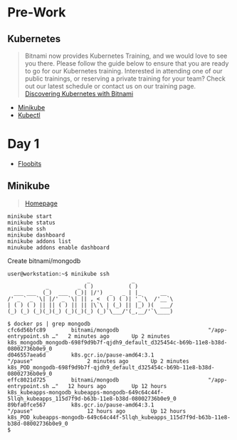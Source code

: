 # Pre-Work

## Kubernetes

> Bitnami now provides Kubernetes Training, and we would love to see you there. Please follow the guide below to ensure that you are ready to go for our Kubernetes training. Interested in attending one of our public trainings, or reserving a private training for your team? Check out our latest schedule or contact us on our training page. [Discovering Kubernetes with Bitnami](https://engineering.bitnami.com/articles/discovering-kubernetes-with-bitnami.html)

- [Minikube](https://github.com/kubernetes/minikube)
- [Kubectl](https://kubernetes.io/docs/reference/kubectl/overview/)

# Day 1

- [Floobits](https://floobits.com/juan131/intel-training-1/file/WELCOME.md:11)

## Minikube

> [Homepage](https://github.com/kubernetes/minikube)

```
minikube start
minikube status
minikube ssh
minikube dashboard
minikube addons list
minukube addons enable dashboard
```

Create bitnami/mongodb

```
user@workstation:~$ minikube ssh
                         _             _            
            _         _ ( )           ( )           
  ___ ___  (_)  ___  (_)| |/')  _   _ | |_      __  
/' _ ` _ `\| |/' _ `\| || , <  ( ) ( )| '_`\  /'__`\
| ( ) ( ) || || ( ) || || |\`\ | (_) || |_) )(  ___/
(_) (_) (_)(_)(_) (_)(_)(_) (_)`\___/'(_,__/'`\____)

$ docker ps | grep mongodb
cfc6d56bfc89        bitnami/mongodb                            "/app-entrypoint.sh …"   2 minutes ago       Up 2 minutes                            k8s_mongodb_mongodb-698f9d9b7f-qjdh9_default_d325454c-b69b-11e8-b38d-08002736b0e9_0
d046557aea6d        k8s.gcr.io/pause-amd64:3.1                 "/pause"                 2 minutes ago       Up 2 minutes                            k8s_POD_mongodb-698f9d9b7f-qjdh9_default_d325454c-b69b-11e8-b38d-08002736b0e9_0
effc8021d725        bitnami/mongodb                            "/app-entrypoint.sh …"   12 hours ago        Up 12 hours                             k8s_kubeapps-mongodb_kubeapps-mongodb-649c64c44f-5llqh_kubeapps_115d7f9d-b63b-11e8-b38d-08002736b0e9_0
89bfa0fce567        k8s.gcr.io/pause-amd64:3.1                 "/pause"                 12 hours ago        Up 12 hours                             k8s_POD_kubeapps-mongodb-649c64c44f-5llqh_kubeapps_115d7f9d-b63b-11e8-b38d-08002736b0e9_0
$ 
```

